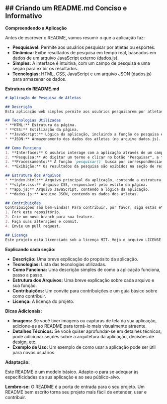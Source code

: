 ## **## Criando um README.md Conciso e Informativo**

**Compreendendo a Aplicação**

Antes de escrever o README, vamos resumir o que a aplicação faz:

* **Pesquisável:** Permite aos usuários pesquisar por atletas ou esportes.
* **Dinâmica:** Exibe resultados de pesquisa em tempo real, baseados em dados de um arquivo JavaScript externo (dados.js).
* **Simples:** A interface é intuitiva, com um campo de pesquisa e uma seção para exibir os resultados.
* **Tecnologias:** HTML, CSS, JavaScript e um arquivo JSON (dados.js) para armazenar os dados.

**Estrutura do README.md**

```markdown
# Aplicação de Pesquisa de Atletas

## Descrição
Esta aplicação web simples permite aos usuários pesquisarem por atletas ou esportes em uma base de dados. Ao digitar um termo na caixa de pesquisa, os resultados relevantes são exibidos em tempo real.

## Tecnologias Utilizadas
* **HTML:** Estrutura da página.
* **CSS:** Estilização da página.
* **JavaScript:** Lógica da aplicação, incluindo a função de pesquisa e a manipulação do DOM.
* **JSON:** Armazenamento dos dados dos atletas (no arquivo dados.js).

## Como Funciona
1. **Interface:** O usuário interage com a aplicação através de um campo de pesquisa e uma seção para exibir os resultados.
2. **Pesquisa:** Ao digitar um termo e clicar no botão "Pesquisar", a função `pesquisar()` é chamada.
3. **Processamento:** A função `pesquisar()` busca por correspondências entre o termo pesquisado e os títulos, descrições e tags dos atletas armazenados no arquivo `dados.js`.
4. **Exibição:** Os resultados da pesquisa são exibidos na seção de resultados, formatados como divs com título, descrição e link para mais informações.

## Estrutura dos Arquivos
* **index.html:** Arquivo principal da aplicação, contendo a estrutura HTML.
* **style.css:** Arquivo CSS, responsável pelo estilo da página.
* **app.js:** Arquivo JavaScript, contendo a lógica da aplicação.
* **dados.js:** Arquivo JSON, contendo os dados dos atletas.

## Contribuições
Contribuições são bem-vindas! Para contribuir, por favor, siga estas etapas:
1. Fork este repositório.
2. Crie um novo branch para sua feature.
3. Faça suas alterações e commit.
4. Envie um pull request.

## Licença
Este projeto está licenciado sob a licença MIT. Veja o arquivo LICENSE para mais detalhes.
```

**Explicando cada seção:**

* **Descrição:** Uma breve explicação do propósito da aplicação.
* **Tecnologias:** Lista das tecnologias utilizadas.
* **Como Funciona:** Uma descrição simples de como a aplicação funciona, passo a passo.
* **Estrutura dos Arquivos:** Uma breve explicação sobre cada arquivo e sua função.
* **Contribuições:** Um convite para contribuições e um guia básico sobre como contribuir.
* **Licença:** A licença do projeto.

**Dicas Adicionais:**

* **Imagens:** Se você tiver imagens ou capturas de tela da sua aplicação, adicione-as ao README para torná-lo mais visualmente atraente.
* **Detalhes Técnicos:** Se você quiser aprofundar-se em detalhes técnicos, pode adicionar seções sobre a arquitetura da aplicação, decisões de design, etc.
* **Exemplo de Uso:** Um exemplo de como usar a aplicação pode ser útil para novos usuários.

**Adaptação:**

Este README é um modelo básico. Adapte-o para se adequar às especificidades da sua aplicação e ao seu público-alvo.

**Lembre-se:** O README é a porta de entrada para o seu projeto. Um README bem escrito torna seu projeto mais fácil de entender, usar e contribuir.
